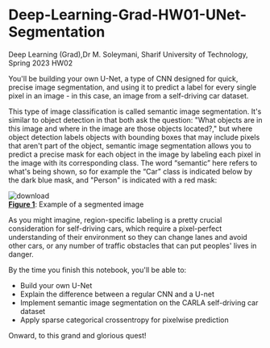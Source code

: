 # Deep-Learning-Grad-HW01-UNet-Segmentation
Deep Learning (Grad),Dr M. Soleymani, Sharif University of Technology, Spring 2023 HW02

You'll be building your own U-Net, a type of CNN designed for quick, precise image segmentation, and using it to predict a label for every single pixel in an image - in this case, an image from a self-driving car dataset. 

This type of image classification is called semantic image segmentation. It's similar to object detection in that both ask the question: "What objects are in this image and where in the image are those objects located?," but where object detection labels objects with bounding boxes that may include pixels that aren't part of the object, semantic image segmentation allows you to predict a precise mask for each object in the image by labeling each pixel in the image with its corresponding class. The word “semantic” here refers to what's being shown, so for example the “Car” class is indicated below by the dark blue mask, and "Person" is indicated with a red mask:


![download](https://github.com/hamidrezayaghobi/Deep-Learning-Grad-HW02-UNet-Segmentation/assets/59170724/4e48f2f8-782d-4152-82ef-4dcada0a2221) </br>
<u><b>Figure 1</u></b>: Example of a segmented image <br>

As you might imagine, region-specific labeling is a pretty crucial consideration for self-driving cars, which require a pixel-perfect understanding of their environment so they can change lanes and avoid other cars, or any number of traffic obstacles that can put peoples' lives in danger. 

By the time you finish this notebook, you'll be able to: 

* Build your own U-Net
* Explain the difference between a regular CNN and a U-net
* Implement semantic image segmentation on the CARLA self-driving car dataset
* Apply sparse categorical crossentropy for pixelwise prediction

Onward, to this grand and glorious quest!
